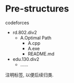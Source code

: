 # Pre-structures

codeforces

- rd.802.div2
    - A.Optimal Path
        - A.cpp
        - A.exe
        - README.md
- edu.130.div2
    - ……



注明标签, 以便后续归类.